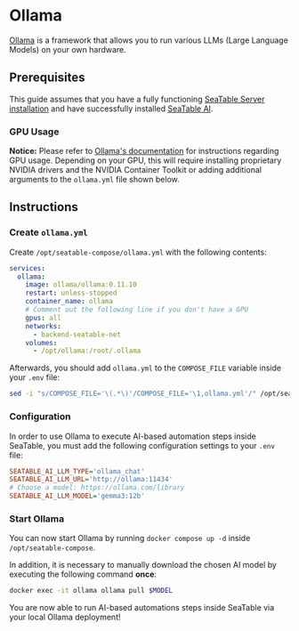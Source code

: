 <!-- md:version 6.0 -->

# Ollama

[Ollama](https://docs.ollama.com/) is a framework that allows you to run various LLMs (Large Language Models) on your own hardware.

## Prerequisites

This guide assumes that you have a fully functioning [SeaTable Server installation](../basic-setup.md) and have successfully installed [SeaTable AI](../components/seatable-ai.md).

### GPU Usage

**Notice:** Please refer to [Ollama's documentation](https://github.com/ollama/ollama/blob/main/docs/docker.md) for instructions regarding GPU usage.
Depending on your GPU, this will require installing proprietary NVIDIA drivers and the NVIDIA Container Toolkit or adding additional arguments to the `ollama.yml` file shown below.

## Instructions

### Create `ollama.yml`

Create `/opt/seatable-compose/ollama.yml` with the following contents:

```yaml
services:
  ollama:
    image: ollama/ollama:0.11.10
    restart: unless-stopped
    container_name: ollama
    # Comment out the following line if you don't have a GPU
    gpus: all
    networks:
      - backend-seatable-net
    volumes:
      - /opt/ollama:/root/.ollama
```

Afterwards, you should add `ollama.yml` to the `COMPOSE_FILE` variable inside your `.env` file:

```bash
sed -i "s/COMPOSE_FILE='\(.*\)'/COMPOSE_FILE='\1,ollama.yml'/" /opt/seatable-compose/.env
```

### Configuration

In order to use Ollama to execute AI-based automation steps inside SeaTable, you must add the following configuration settings to your `.env` file:

```ini
SEATABLE_AI_LLM_TYPE='ollama_chat'
SEATABLE_AI_LLM_URL='http://ollama:11434'
# Choose a model: https://ollama.com/library
SEATABLE_AI_LLM_MODEL='gemma3:12b'
```

### Start Ollama

You can now start Ollama by running `docker compose up -d` inside `/opt/seatable-compose`.

In addition, it is necessary to manually download the chosen AI model by executing the following command **once**:

```bash
docker exec -it ollama ollama pull $MODEL
```

You are now able to run AI-based automations steps inside SeaTable via your local Ollama deployment!
